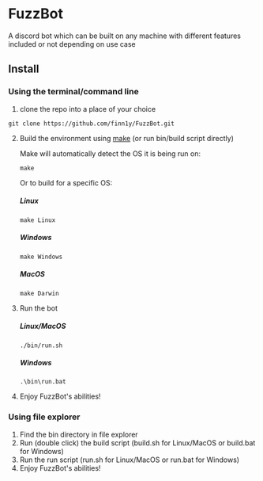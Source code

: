 # FuzzBot

A discord bot which can be built on any machine with different features included or not depending on use case

## Install

### Using the terminal/command line
1. clone the repo into a place of your choice

```
git clone https://github.com/finn1y/FuzzBot.git
```
2. Build the environment using [make](http://gnuwin32.sourceforge.net/install.html) (or run bin/build script directly)
    
    Make will automatically detect the OS it is being run on:
    ```
    make
    ```
    
    Or to build for a specific OS:
    ##### Linux
    ```
    make Linux
    ```
    ##### Windows
    ```
    make Windows
    ```
    ##### MacOS
    ```
    make Darwin
    ```
3. Run the bot

    ##### Linux/MacOS
    ```
    ./bin/run.sh
    ```
    ##### Windows
    ```
    .\bin\run.bat
    ```
4. Enjoy FuzzBot's abilities!

### Using file explorer
1. Find the bin directory in file explorer
2. Run (double click) the build script (build.sh for Linux/MacOS or build.bat for Windows)
3. Run the run script (run.sh for Linux/MacOS or run.bat for Windows) 
4. Enjoy FuzzBot's abilities!
